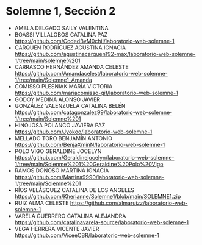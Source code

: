 # Solemne 1, Sección 2
* AMBLA DELGADO SAILY VALENTINA
* BOASSI VILLALOBOS CATALINA PAZ https://github.com/CodedByM0chii/laboratorio-web-solemne-1
* CARQUEN RODRÍGUEZ AGUSTINA IGNACIA https://github.com/agustinacarquen192-max/laboratorio-web-solemne-1/tree/main/solemne%201
* CARRASCO HERNÁNDEZ AMANDA CELESTE https://github.com/Amandacelest/laboratorio-web-solemne-1/tree/main/Solemne1_Amanda
* COMISSO PLESNIAK MARÍA VICTORIA https://github.com/mariacomisso-gif/laboratorio-web-solemne-1
* GODOY MEDINA ALONSO JAVIER
* GONZÁLEZ VALENZUELA CATALINA BELÉN https://github.com/catagonzalez99/laboratorio-web-solemne-1/tree/main/Solemne%201
* HINOJOSA POLANCO JAVIERA PAZ https://github.com/Jyokoo/laboratorio-web-solemne-1
* MELLADO TORO BENJAMÍN ANTONIO https://github.com/BenjaXminN/laboratorio-web-solemne-1
* POLO VIGO GERALDINE JOCELYN https://github.com/Geraldinejocelyn/laboratorio-web-solemne-1/tree/main/Solenme%201%20Geraldine%20Polo%20Vigo
* RAMOS DONOSO MARTINA IGNACIA https://github.com/Martina9990/laboratorio-web-solemne-1/tree/main/Solemne%201
* RÍOS VELÁSQUEZ CATALINA DE LOS ANGELES https://github.com/Kherianne/Solemne1/blob/main/SOLEMNE1.zip
* RUIZ ALMA CELESTE https://github.com/almaruizz/laboratorio-web-solemne-1
* VARELA GUERRERO CATALINA ALEJANDRA https://github.com/catalinavarela-source/laboratorio-web-solemne-1
* VEGA HERRERA VICENTE JAVIER https://github.com/ViceeCBR/laboratorio-web-solemne-1
